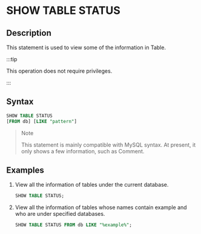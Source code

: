 ---
---

# SHOW TABLE STATUS

## Description

This statement is used to view some of the information in Table.

:::tip

This operation does not require privileges.

:::

## Syntax

```sql
SHOW TABLE STATUS
[FROM db] [LIKE "pattern"]
```

> Note
>
> This statement is mainly compatible with MySQL syntax. At present, it only shows a few information, such as Comment.

## Examples

1. View all the information of tables under the current database.

    ```SQL
    SHOW TABLE STATUS;
    ```

2. View all the information of tables whose names contain example and who are under specified databases.

    ```SQL
    SHOW TABLE STATUS FROM db LIKE "%example%";
    ```
